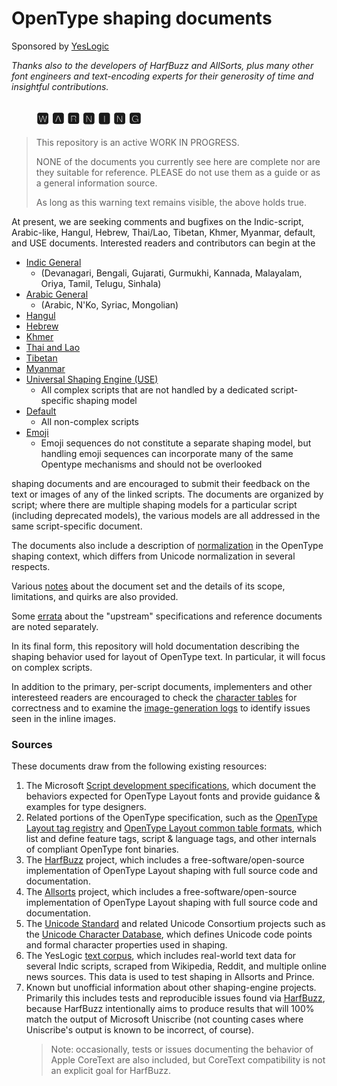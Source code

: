 # OpenType shaping documents #

Sponsored by [YesLogic](https://yeslogic.com/) 

_<aside>Thanks also to the developers of HarfBuzz and AllSorts, plus many other font engineers and text-encoding experts for their generosity of time and insightful contributions.</aside>_

## &nbsp;&nbsp;&nbsp;&nbsp;&nbsp;&nbsp;&nbsp;&nbsp;&#127366; &#127344; &#127361; &#127357; &#127352; &#127357; &#127350; ##
>
> This repository is an active WORK IN PROGRESS.
>
> NONE of the documents you currently see here are complete
> nor are they suitable for reference. PLEASE do not use
> them as a guide or as a general information source.
>
> As long as this warning text remains visible, the above 
> holds true. 

At present, we are seeking comments and bugfixes on the Indic-script,
Arabic-like, Hangul, Hebrew, Thai/Lao, Tibetan, Khmer, Myanmar,
default, and USE documents. Interested readers and contributors can
begin at the

  - [Indic General](opentype-shaping-indic-general.md) 
    - (Devanagari, Bengali, Gujarati, Gurmukhi, Kannada, Malayalam,
      Oriya, Tamil, Telugu, Sinhala) 
  - [Arabic General](opentype-shaping-arabic-general.md)
    - (Arabic, N'Ko, Syriac, Mongolian)
  - [Hangul](opentype-shaping-hangul.md)
  - [Hebrew](opentype-shaping-hebrew.md)
  - [Khmer](opentype-shaping-khmer.md)
  - [Thai and Lao](opentype-shaping-thai-lao.md)
  - [Tibetan](opentype-shaping-tibetan.md)
  - [Myanmar](opentype-shaping-myanmar.md)
  - [Universal Shaping Engine (USE)](opentype-shaping-use.md)
    - All complex scripts that are not handled by a dedicated
      script-specific shaping model
  - [Default](opentype-shaping-default.md)
    - All non-complex scripts
  - [Emoji](opentype-shaping-emoji.md)
    - Emoji sequences do not constitute a separate shaping model,
      but handling emoji sequences can incorporate many of the same
      Opentype mechanisms and should not be overlooked
  
shaping documents and are encouraged to submit their feedback
on the text or images of any of the linked scripts. The documents are
organized by script; where there are multiple shaping models for a
particular script (including deprecated models), the various models are
all addressed in the same script-specific document.

The documents also include a description of
[normalization](opentype-shaping-normalization.md) in the OpenType
shaping context, which differs from Unicode normalization in several
respects.

Various [notes](notes/README.md) about the document set and the details
of its scope, limitations, and quirks are also provided.

Some [errata](errata.md) about the "upstream" specifications and
reference documents are noted separately. 

In its final form, this repository will hold documentation describing
the shaping behavior used for layout of OpenType text. In particular,
it will focus on complex scripts.

In addition to the primary, per-script documents, implementers and
other interesteed readers are encouraged to check the
[character tables](character-tables/README.md) for correctness and to
examine the [image-generation logs](/images/README.md) to identify
issues seen in the inline images.

### Sources

These documents draw from the following existing resources:

1. The Microsoft [Script development
   specifications](https://docs.microsoft.com/en-us/typography/script-development/standard),
   which document the behaviors expected for OpenType Layout fonts and
   provide guidance &amp; examples for type designers.
2. Related portions of the OpenType specification, such as the
   [OpenType Layout tag
   registry](https://docs.microsoft.com/en-us/typography/opentype/spec/ttoreg)
   and [OpenType Layout common table
   formats](https://docs.microsoft.com/en-us/typography/opentype/spec/chapter2),
   which list and define feature tags, script &amp; language tags, and
   other internals of compliant OpenType font binaries.
3. The [HarfBuzz](https://github.com/harfbuzz/harfbuzz) project, which
   includes a free-software/open-source implementation of OpenType
   Layout shaping with full source code and documentation. 
4. The [Allsorts](https://github.com/yeslogic/allsorts) project, which
   includes a free-software/open-source implementation of OpenType
   Layout shaping with full source code and documentation.
5. The [Unicode
   Standard](http://www.unicode.org/standard/standard.html) and
   related Unicode Consortium projects such as the [Unicode Character
   Database](http://www.unicode.org/reports/tr44/), which defines
   Unicode code points and formal character properties used in
   shaping.
6. The YesLogic [text corpus](https://github.com/yeslogic/corpus),
   which includes real-world text data for several Indic scripts,
   scraped from Wikipedia, Reddit, and multiple online news
   sources. This data is used to test shaping in Allsorts and Prince.
7. Known but unofficial information about other shaping-engine
   projects. Primarily this includes tests and reproducible issues
   found via [HarfBuzz](https://github.com/harfbuzz/harfbuzz), because
   HarfBuzz intentionally aims to produce results that will 100% match
   the output of Microsoft Uniscribe (not counting cases where
   Uniscribe's output is known to be incorrect, of course).
   > Note: occasionally, tests or issues documenting the behavior of
   > Apple CoreText are also included, but CoreText compatibility is
   > not an explicit goal for HarfBuzz.
   
